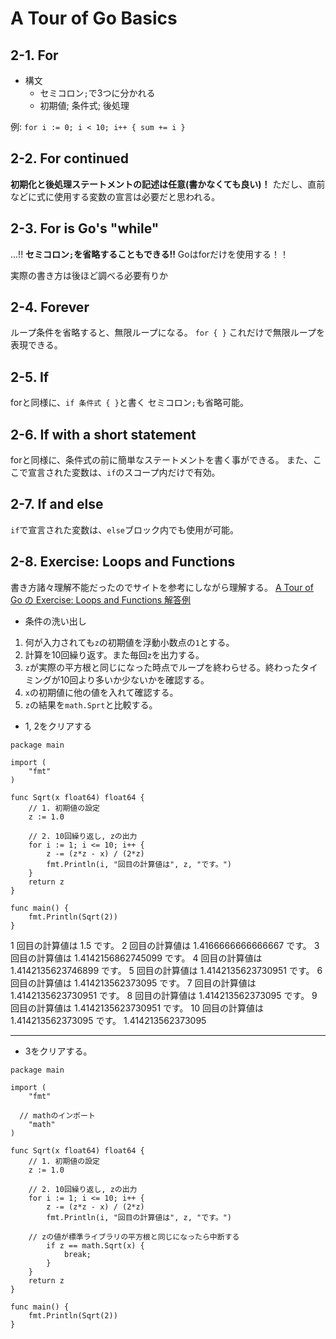 # A Tour of Go Basics
## 2-1. For
- 構文
  - セミコロン`;`で3つに分かれる
  - 初期値; 条件式; 後処理

例: `for i := 0; i < 10; i++ { sum += i }`

## 2-2. For continued
**初期化と後処理ステートメントの記述は任意(書かなくても良い)！**
ただし、直前などに式に使用する変数の宣言は必要だと思われる。

## 2-3. For is Go's "while"
...!!
**セミコロン`;`を省略することもできる!!**
Goはforだけを使用する！！

実際の書き方は後ほど調べる必要有りか

## 2-4. Forever
ループ条件を省略すると、無限ループになる。
`for { }`
これだけで無限ループを表現できる。

## 2-5. If
forと同様に、`if 条件式 { }`と書く
セミコロン`;`も省略可能。

## 2-6. If with a short statement
forと同様に、条件式の前に簡単なステートメントを書く事ができる。
また、ここで宣言された変数は、`if`のスコープ内だけで有効。

## 2-7. If and else
`if`で宣言された変数は、`else`ブロック内でも使用が可能。

## 2-8. Exercise: Loops and Functions
書き方諸々理解不能だったのでサイトを参考にしながら理解する。
[A Tour of Go の Exercise: Loops and Functions 解答例](https://webgroove.work/a-tour-of-go-exercise-loops-and-functions-sample-answer/)

- 条件の洗い出し
1. 何が入力されても`z`の初期値を浮動小数点の`1`とする。
2. 計算を10回繰り返す。また毎回`z`を出力する。
3. `z`が実際の平方根と同じになった時点でループを終わらせる。終わったタイミングが10回より多いか少ないかを確認する。
4. `x`の初期値に他の値を入れて確認する。
5. `z`の結果を`math.Sprt`と比較する。

- 1, 2をクリアする
```go:
package main

import (
	"fmt"
)

func Sqrt(x float64) float64 {
	// 1. 初期値の設定
	z := 1.0

	// 2. 10回繰り返し, zの出力
	for i := 1; i <= 10; i++ {
		z -= (z*z - x) / (2*z)
		fmt.Println(i, "回目の計算値は", z, "です。")
	}
	return z
}

func main() {
	fmt.Println(Sqrt(2))
}
```
1 回目の計算値は 1.5 です。
2 回目の計算値は 1.4166666666666667 です。
3 回目の計算値は 1.4142156862745099 です。
4 回目の計算値は 1.4142135623746899 です。
5 回目の計算値は 1.4142135623730951 です。
6 回目の計算値は 1.414213562373095 です。
7 回目の計算値は 1.4142135623730951 です。
8 回目の計算値は 1.414213562373095 です。
9 回目の計算値は 1.4142135623730951 です。
10 回目の計算値は 1.414213562373095 です。
1.414213562373095

***

- 3をクリアする。
```go:
package main

import (
	"fmt"

  // mathのインポート
	"math"
)

func Sqrt(x float64) float64 {
	// 1. 初期値の設定
	z := 1.0

	// 2. 10回繰り返し, zの出力
	for i := 1; i <= 10; i++ {
		z -= (z*z - x) / (2*z)
		fmt.Println(i, "回目の計算値は", z, "です。")

    // zの値が標準ライブラリの平方根と同じになったら中断する
		if z == math.Sqrt(x) {
			break;
		}
	}
	return z
}

func main() {
	fmt.Println(Sqrt(2))
}
```
